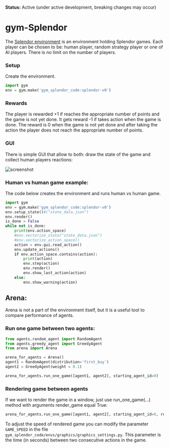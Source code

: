 **Status:** Active (under active development, breaking changes may occur)


# gym-Splendor
The [Splendor environment](https://github.com/TomaszOdrzygozdz/gym-splendor) is an environment holding Splendor games.
Each player can be chosen to be: human player, random strategy player or one of AI players. There is no limit on the
number of players.

### Setup

Create the environment.

``` python
import gym
env = gym.make('gym_splendor_code:splendor-v0')
```

### Rewards
The player is rewarded +1 if reaches the appropriate number of points and the game is not yet done. It gets reward -1 if
takes action when the game is done. The reward is 0 when the game is not yet done and after taking the action the player
does not reach the appropriate number of points.

### GUI
There is simple GUI that allow to both: draw the state of the game and collect human players reactions:

![screenshot](https://github.com/TomaszOdrzygozdz/gym-splendor/blob/master/splendor_screenshot.png)

### Human vs human game example:

The code below creates the environment and runs human vs human game.

```python
import gym
env = gym.make('gym_splendor_code:splendor-v0')
env.setup_state()#("state_data.json")
env.render()
is_done = False
while not is_done:
    print(env.action_space)
    #env.vectorize_state("state_data.json")
    #env.vectorize_action_space()
    action = env.gui.read_action()
    env.update_actions()
    if env.action_space.contains(action):
        print(action)
        env.step(action)
        env.render()
        env.show_last_action(action)
    else:
        env.show_warning(action)

```

## Arena:
Arena is not a part of the environment itself, but it is a useful tool to compare performance of agents.

### Run one game between two agents:

```python
from agents.random_agent import RandomAgent
from agents.greedy_agent import GreedyAgent
from arena import Arena

arena_for_agents = Arena()
agent1 = RandomAgent(distribution='first_buy')
agent2 = GreedyAgent(weight = 0.1)

arena_for_agents.run_one_game([agent1, agent2], starting_agent_id=0)

```
### Rendering game between agents
If we want to render the game in a window, just use run_one_game(...) method with arguments render_game equal True:
```python
arena_for_agents.run_one_game([agent1, agent2], starting_agent_id=0, render_game=True)
```
To adjust the speed of rendered game you can modify the parameter ```GAME_SPEED``` in the file 
```gym_splendor_code/envs/graphics/graphics_settings.py```. This parameter is the time (in seconds) between two consecutive
actions in the game.
